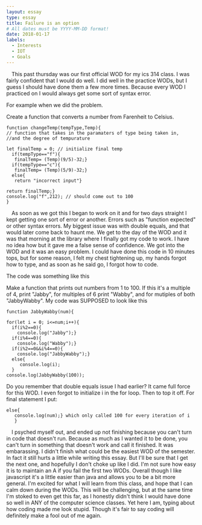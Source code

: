 ```yaml
---
layout: essay
type: essay
title: Failure is an option
# All dates must be YYYY-MM-DD format!
date: 2018-01-17
labels:
  - Interests
  - IOT
  - Goals
---
```



<p>
&emsp;This past thursday was our first official WOD for my ics 314 class. I was fairly confident that I would do well. I did well in the practice WODs, but I guess I should have done them a few more times. Because every WOD I practiced on I would always get some sort of syntax error.
</p>

For example when we did the problem.


Create a function that converts a number from Farenheit to Celsius.

```
function changeTemp(tempType,Temp){ 
// function that takes in the paramaters of type being taken in,
//and the degree of tempurature

let finalTemp = 0; // initialize final temp
  if(tempType=="f"){
   finalTemp= (Temp)(9/5)-32;}
  if(tempType=="c"){
   finalTemp= (Temp)(5/9)-32;}
  else{
   return "incorrect input"}

return finalTemp;}
console.log("f",212); // should come out to 100
}
```

<p>
&emsp;As soon as we got this I began to work on it and for two days straight I kept getting one sort of error or another. Errors such as "function expected" or other syntax errors. My biggest issue was with double equals, and that would later come back to haunt me. We get to the day of the WOD and it was that morning at the library where I finally got my code to work. I have no idea how but it gave me a false sense of confidence. We got into the WOD and it was an easy problem. I could have done this code in 10 minutes tops, but for some reason, I felt my chest tightening up, my hands forgot how to type, and as soon as he said go, I forgot how to code.
</p>

The code was something like this

Make a function that prints out numbers from 1 to 100. If this it's a multiple of 4, print "Jabby", for multiples of 6 print "Wabby", and for mutiples of both "JabbyWabby". My code was SUPPOSED to look like this
```
function JabbyWabby(num){

for(let i = 0; i<=num;i++){
  if(i%2==0){
    console.log("Jabby");}
  if(i%4==0){
    console.log("Wabby");}
  if(i%2==0&&i%4==0){
    console.log("JabbyWabby");}
  else{
     console.log(i);
  } 
console.log(JabbyWabby(100));
```

Do you remember that double equals issue I had earlier? It came full force for this WOD. I even forgot to initialize i in the for loop. Then to top it off. For final statement I put:
```
else{
   console.log(num);} which only called 100 for every iteration of i
   }
```

<p>
&emsp;I psyched myself out, and ended up not finishing because you can't turn in code that doesn't run. Because as much as I wanted it to be done, you can't turn in something that doesn't work and call it finished. It was embarassing. I didn't finish what could be the easiest WOD of the semester. In fact it still hurts a little while writing this essay. But I'll be sure that I get the next one, and hopefully I don't choke up like I did. I'm not sure how easy it is to maintain an A if you fail the first two WODs. Overall though I like javascript it's a little easier than java and allows you to be a bit more general. I'm excited for what I will learn from this class, and hope that I can calm down during the WODs. This will be challenging, but at the same time I'm stoked to even get this far, as I honestly didn't think I would have done so well in ANY of the computer science classes. Yet here I am, typing about how coding made me look stupid. Though it's fair to say coding will definitely make a fool out of me again.
</p>

